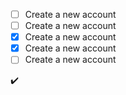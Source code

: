 - [ ] Create a new account
- [ ] Create a new account
- [x] Create a new account
- [x] Create a new account
- [ ] Create a new account

:heavy_check_mark:
